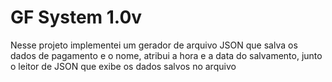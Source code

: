 <h1>GF System 1.0v</h1>
<p>Nesse projeto implementei um gerador de arquivo JSON que salva os dados de pagamento e o nome, atribui a hora e a data do salvamento, junto o leitor de JSON que exibe os dados salvos no arquivo<p>
